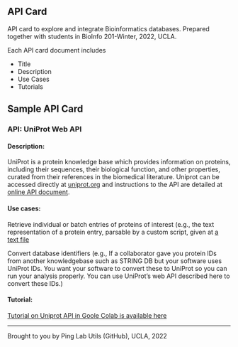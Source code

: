 
## API Card



API card to explore and integrate Bioinformatics databases. Prepared together with students in BioInfo 201-Winter, 2022, UCLA.

Each API card document includes 

- Title
- Description
- Use Cases
- Tutorials

## Sample API Card

### API: UniProt Web API

#### Description: 

UniProt is a protein knowledge base which provides information on proteins, including their sequences, their biological function, and other properties, curated from their references in the biomedical literature. Uniprot can be accessed directly at
[uniprot.org](https://www.uniprot.org/) and instructions to the API are detailed at [online API document](https://www.uniprot.org/help/programmatic_access).



#### Use cases:

Retrieve individual or batch entries of proteins of interest (e.g., the text representation of a
protein entry, parsable by a custom script, given at [a text file](uniprot.org/uniprot/P12345.txt)

Convert database identifiers (e.g., If a collaborator gave you protein IDs from another
knowledgebase such as STRING DB but your software uses UniProt IDs. You want your
software to convert these to UniProt so you can run your analysis properly. You can use
UniProt’s web API described here to convert these IDs.)


#### Tutorial: 

[Tutorial on Uniprot API in Goole Colab is available here](colab.research.google.com/drive/1gblX7Sv-z54VcuIPQ88pQ0OT9DgRkQu_?usp=sharing)


---------

Brought to you by Ping Lab Utils (GitHub), UCLA, 2022